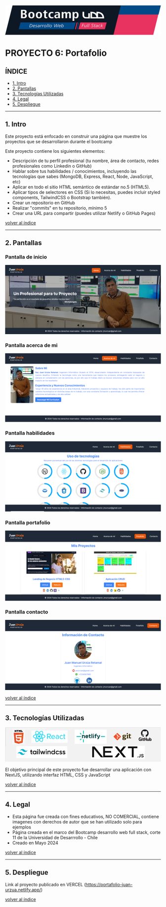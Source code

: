 ![Esquema1](https://github.com/jmurzuar/PY6-portafolio/blob/main/public/image/banner.png)

# PROYECTO 6: Portafolio

## **ÍNDICE**

* [1. Intro](#1-intro)
* [2. Pantallas](#2-Pantallas)
* [3. Tecnologías Utilizadas](#3-Tecnologías-Utilizadas)
* [4. Legal](#4-Legal)
* [5. Despliegue](#5-Despliegue)
  
****

## 1. Intro

Este proyecto está enfocado en construir una página que muestre los proyectos que se desarrollaron durante el bootcamp

Este proyecto contiene los siguientes elementos:

- Descripción de tu perfil profesional (tu nombre, área de contacto, redes profesionales como Linkedin o GitHub)
- Hablar sobre tus habilidades / conocimientos, incluyendo las tecnologías que sabes (MongoDB, Express, React, Node, JavaScript, etc)
- Aplicar en todo el sitio HTML semántico de estándar no.5 (HTML5).
- Aplicar tipos de selectores en CSS (Si lo necesitas, puedes incluir styled components, TailwindCSS o Bootstrap también).
- Crear un repositorio en GitHub
- Realizar "commits" en tu repositorio, mínimo 5
- Crear una URL para compartir (puedes utilizar Netlify o GitHub Pages)


[volver al índice](#ÍNDICE)
****


## 2. Pantallas

### Pantalla de inicio
![Esquema1](https://github.com/jmurzuar/PY6-portafolio/blob/main/public/image/pt-01%20home.png)

### Pantalla acerca de mi
![Esquema1](https://github.com/jmurzuar/PY6-portafolio/blob/main/public/image/pt-02%20about.png)

### Pantalla habilidades
![Esquema1](https://github.com/jmurzuar/PY6-portafolio/blob/main/public/image/pt-03%20habilidades.png)

### Pantalla portafolio
![Esquema1](https://github.com/jmurzuar/PY6-portafolio/blob/main/public/image/pt-04%20portafolio.png)

### Pantalla contacto
![Esquema1](https://github.com/jmurzuar/PY6-portafolio/blob/main/public/image/pt-05%20contacto.png)


[volver al índice](#ÍNDICE)
****



## 3. Tecnologías Utilizadas

![LogosPY2](https://github.com/jmurzuar/PY6-portafolio/blob/main/public/image/tecnologias.png)

El objetivo principal de este proyecto fue desarrollar una aplicación con NextJS, utilizando interfaz HTML, CSS y JavaScript


[volver al índice](#ÍNDICE)
****


## 4. Legal

- Esta página fue creada con fines educativos, NO COMERCIAL, contiene imagenes con derechos de autor que se han utilizado solo para ejemplos
- Página creada en el marco del Bootcamp desarrollo web full stack, corte 11 de la Universidad de Desarrrollo - Chile
- Creado en Mayo 2024
  
[volver al índice](#ÍNDICE)
****

## 5. Despliegue

Link al proyecto publicado en VERCEL (https://portafolio-juan-urzua.netlify.app/)

[volver al índice](#ÍNDICE)
